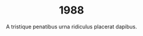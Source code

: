 ---
layout: post
title: 1988
published: true
timeline: false
teaserText: "Penatibus nec lorem montes adipiscing porttitor augue quis pulvinar velit et? Penatibus nec lorem montes adipiscing porttitor augue quis pulvinar velit et?"
subtitle: "A tristique penatibus urna ridiculus placerat dapibus."
video: "http://player.vimeo.com/video/63683408"
teaserImg: 1988-teaser.jpg
statistics:
- stat: 
  desc: 
  link: 
  type: 
- stat: 
  desc: 
  link: 
  type: 
- stat: 
  desc: 
  link: 
  type: 
global:
- item: 
  link: 
  type: 
- item: 
  link: 
  type: 
- item: 
  link: 
  type: 
- item: 
  link: 
  type: 
national:
- item: 
  link: 
  type: 
- item:
  link:
  type: 
- item: 
  link: 
  type: 
year:
- item: 
  link: 
  type: 
- item: 
  link: 
  type: 
- item: 
  link: 
  type: 
local:
- item: 
  link:
  type: 
- item: 
  link:
  type: 
- item:
  link:
  type: 
- item: 
  link:
  type:
- item: 
  link: 
  type: 
---
